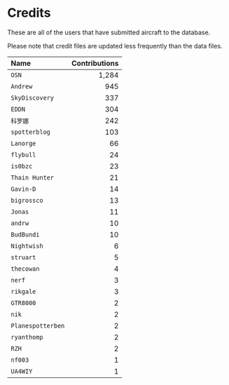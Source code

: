 ﻿# Credits

These are all of the users that have submitted aircraft to the database.

Please note that credit files are updated less frequently than the data files.

| Name              | Contributions |
| :--               | --: |
| `OSN`             | 1,284 |
| `Andrew`          | 945 |
| `SkyDiscovery`    | 337 |
| `EDDN`            | 304 |
| `科罗娜`             | 242 |
| `spotterblog`     | 103 |
| `Lanorge`         | 66 |
| `flybull`         | 24 |
| `is0bzc`          | 23 |
| `Thain Hunter`    | 21 |
| `Gavin-D`         | 14 |
| `bigrossco`       | 13 |
| `Jonas`           | 11 |
| `andrw`           | 10 |
| `BudBundi`        | 10 |
| `Nightwish`       | 6 |
| `struart`         | 5 |
| `thecowan`        | 4 |
| `nerf`            | 3 |
| `rikgale`         | 3 |
| `GTR8000`         | 2 |
| `nik`             | 2 |
| `Planespotterben` | 2 |
| `ryanthomp`       | 2 |
| `RZH`             | 2 |
| `nf003`           | 1 |
| `UA4WIY`          | 1 |

